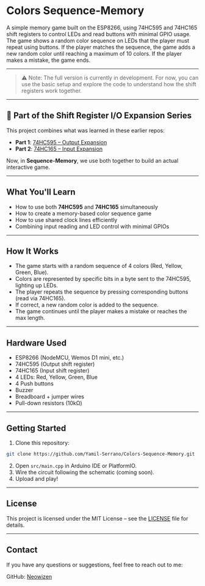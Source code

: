 # Colors Sequence-Memory

A simple memory game built on the ESP8266, using 74HC595 and 74HC165 shift registers to control LEDs and read buttons with minimal GPIO usage.
The game shows a random color sequence on LEDs that the player must repeat using buttons.
If the player matches the sequence, the game adds a new random color until reaching a maximum of 10 colors. If the player makes a mistake, the game ends.

---

> ⚠️ Note: The full version is currently in development. For now, you can use the basic setup and explore the code to understand how the shift registers work together.

---

## 🧩 Part of the Shift Register I/O Expansion Series

This project combines what was learned in these earlier repos:

* **Part 1**: [74HC595 – Output Expansion](https://github.com/Yamil-Serrano/74HC595-ESP8266-Output-Expansion)
* **Part 2**: [74HC165 – Input Expansion](https://github.com/Yamil-Serrano/74HC165-ESP8266-Input-Expansion)

Now, in **Sequence-Memory**, we use both together to build an actual interactive game.

---

## What You'll Learn

* How to use both **74HC595** and **74HC165** simultaneously
* How to create a memory-based color sequence game
* How to use shared clock lines efficiently
* Combining input reading and LED control with minimal GPIOs

---

## How It Works

* The game starts with a random sequence of 4 colors (Red, Yellow, Green, Blue).
* Colors are represented by specific bits in a byte sent to the 74HC595, lighting up LEDs.
* The player repeats the sequence by pressing corresponding buttons (read via 74HC165).
* If correct, a new random color is added to the sequence.
* The game continues until the player makes a mistake or reaches the max length.

---

## Hardware Used

* ESP8266 (NodeMCU, Wemos D1 mini, etc.)
* 74HC595 (Output shift register)
* 74HC165 (Input shift register)
* 4 LEDs: Red, Yellow, Green, Blue
* 4 Push buttons
* Buzzer
* Breadboard + jumper wires
* Pull-down resistors (10kΩ)

---

## Getting Started

1. Clone this repository:

```bash
git clone https://github.com/Yamil-Serrano/Colors-Sequence-Memory.git
```

2. Open `src/main.cpp` in Arduino IDE or PlatformIO.
3. Wire the circuit following the schematic (coming soon).
4. Upload and play!

---

## License

This project is licensed under the MIT License – see the [LICENSE](LICENSE.md) file for details.

---

## Contact

If you have any questions or suggestions, feel free to reach out to me:

GitHub: [Neowizen](https://github.com/Yamil-Serrano)
